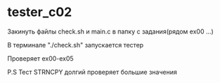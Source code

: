 # tester_c02


Закинуть файлы check.sh и main.c в папку с задания(рядом ex00 ...)

В терминале "./check.sh" запускается тестер

Проверяет ex00-ex05


P.S Тест STRNCPY долгий проверяет большие значения
